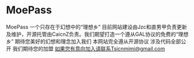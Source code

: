 MoePass
=======

MoePass 一个只存在于幻想中的“理想乡” 目前网站建设由Jzc和直男甲负责更新及维护，开源托管由CaicnZ负责。我们期望打造一个遵从GAL协议的免费的“理想乡” 期待您美好的幻想和理念加入我们 本网站完全遵从开源协议 涉及代码全部公开 我们期待您的加盟 如果您有意向加入请联系Tsicnmimi@gmail.com
